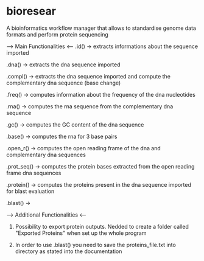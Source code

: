 # bioresear
A bioinformatics workflow manager that allows to standardise genome data formats and perform protein sequencing

--> Main Functionalities <--
.id()
-> extracts informations about the sequence imported

.dna()
-> extracts the dna sequence imported

.compl()
-> extracts the dna sequence imported and compute the complementary dna sequence (base change)

.freq()
-> computes information about the frequency of the dna nucleotides

.rna()
-> computes the rna sequence from the complementary dna sequence

.gc()
-> computes the GC content of the dna sequence

.base()
-> computes the rna for 3 base pairs

.open_r()
-> computes the open reading frame of the dna and complementary dna sequences

.prot_seq()
-> computes the protein bases extracted from the open reading frame dna sequences

.protein()
-> computes the proteins present in the dna sequence imported for blast evaluation

.blast()
-> 



--> Additional Functionalities <--
1) Possibility to export protein outputs.
Nedded to create a folder called "Exported Proteins" when set up the whole program

2) In order to use .blast() you need to save the proteins_file.txt into directory as stated into the documentation

